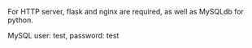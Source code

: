 For HTTP server, flask and nginx are required, as well as MySQLdb for python.

MySQL user: test, password: test